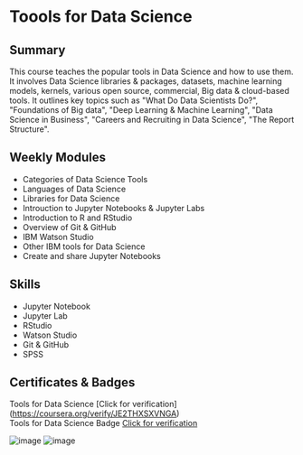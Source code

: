 # Toools for Data Science

## Summary

This course teaches the popular tools in Data Science and how to use them. It involves Data Science libraries & packages, datasets, machine learning models, kernels, various open source, commercial, Big data & cloud-based tools.  It outlines key topics such as "What Do Data Scientists Do?", "Foundations of Big data", "Deep Learning & Machine Learning", "Data Science in Business", "Careers and Recruiting in Data Science", "The Report Structure".

## Weekly Modules

* Categories of Data Science Tools
* Languages of Data Science
* Libraries for Data Science
* Introuction to Jupyter Notebooks & Jupyter Labs
* Introduction to R and RStudio
* Overview of Git & GitHub
* IBM Watson Studio
* Other IBM tools for Data Science 
* Create and share Jupyter Notebooks

## Skills

* Jupyter Notebook
* Jupyter Lab
* RStudio
* Watson Studio
* Git & GitHub
* SPSS

## Certificates & Badges

Tools for Data Science [Click for verification] (https://coursera.org/verify/JE2THXSXVNGA)<br>
Tools for Data Science Badge [Click for verification](https://www.credly.com/badges/0d4c4c11-47ae-46b7-8fe4-40d1b22f90f5/public_url)

![image](https://github.com/user-attachments/assets/a262735b-52f8-4c97-bdc1-da94d1b661da)
![image](https://github.com/user-attachments/assets/23fc8ab1-8140-4015-ba42-18f4292b9aaa)


